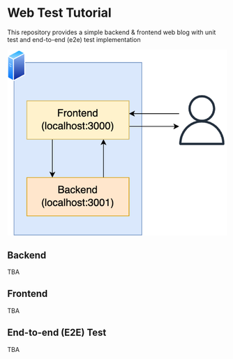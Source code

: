 # Web Test Tutorial

This repository provides a simple backend & frontend web blog with unit test and end-to-end (e2e) test implementation

![overview](./docs/overview.png)

## Backend

TBA

## Frontend

TBA

## End-to-end (E2E) Test

TBA
